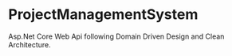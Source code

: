 # ProjectManagementSystem
Asp.Net Core Web Api following Domain Driven Design and Clean Architecture.
